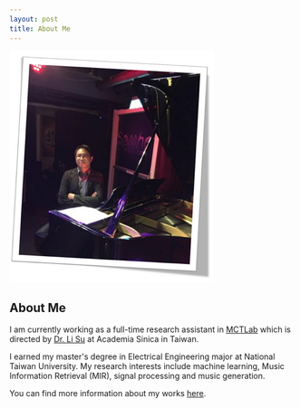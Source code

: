 ```yaml
---
layout: post
title: About Me
---
```



![Alt text](./pics/me_piano_v3.jpg "It's me !!")    


<a></a>
<!--<li><a></a></li>-->
<!--<li><span></span></li>-->
<!--haha-->
<!--<img src="./pics/me_piano_v3.jpg" alt="drawing" width="361" height="410"/>-->

## About Me

I am currently working as a full-time research assistant in [MCTLab](https://sites.google.com/view/mctl) which is directed by [Dr. Li Su](https://www.iis.sinica.edu.tw/pages/lisu/contact_en.html) at Academia Sinica in Taiwan. 

I earned my master's degree in Electrical Engineering major at National Taiwan University. My research interests include machine learning, Music Information Retrieval (MIR), signal processing and music generation.

You can find more information about my works [here](https://sma1033.github.io/site/01_projects/).

<br>
<br>
<br>
<br>


